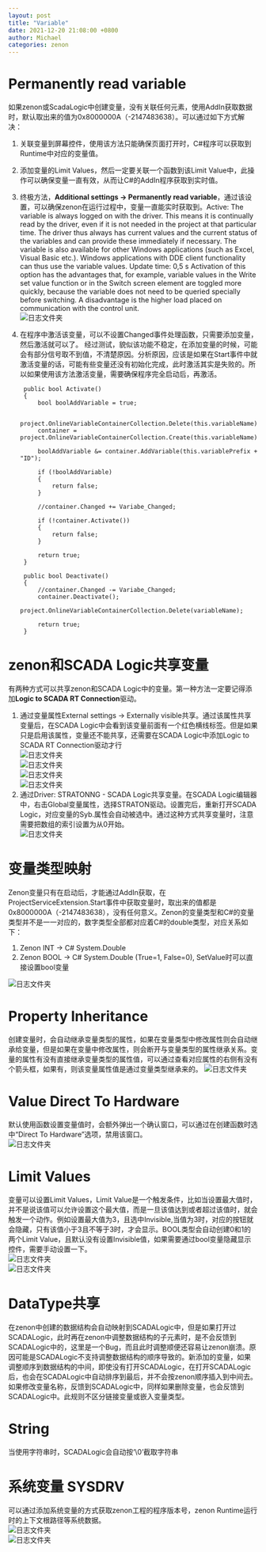```yaml
---
layout: post
title: "Variable"
date: 2021-12-20 21:08:00 +0800
author: Michael
categories: zenon
---
```


# Permanently read variable
如果zenon或ScadaLogic中创建变量，没有关联任何元素，使用AddIn获取数据时，默认取出来的值为0x8000000A（-2147483638）。可以通过如下方式解决：  

1. 关联变量到屏幕控件，使用该方法只能确保页面打开时，C#程序可以获取到Runtime中对应的变量值。
2. 添加变量的Limit Values，然后一定要关联一个函数到该Limit Value中，此操作可以确保变量一直有效，从而让C#的AddIn程序获取到实时值。
3. 终极方法，**Additional settings -> Permanently read variable**，通过该设置，可以确保zenon在运行过程中，变量一直能实时获取到。Active: The variable is always logged on with the driver. This means it is continually read by the driver, even if it is not needed in the project at that particular time. The driver thus always has current values and the current status of the variables and can provide these immediately if necessary. The variable is also available for other Windows applications (such as Excel, Visual Basic etc.). Windows applications with DDE client functionality can thus use the variable values. 
Update time: 0,5 s 
Activation of this option has the advantages that, for example, variable values in the Write set value function or in the Switch screen element are toggled more quickly, because the variable does not need to be queried specially before switching. A disadvantage is the higher load placed on communication with the control unit.  
![日志文件夹](/assets/zenon/VariablePermanently.png) 
4. 在程序中激活该变量，可以不设置Changed事件处理函数，只需要添加变量，然后激活就可以了。 经过测试，貌似该功能不稳定，在添加变量的时候，可能会有部分信号取不到值，不清楚原因。分析原因，应该是如果在Start事件中就激活变量的话，可能有些变量还没有初始化完成，此时激活其实是失败的。所以如果使用该方法激活变量，需要确保程序完全启动后，再激活。
 
	    public bool Activate()
	    {
	        bool boolAddVariable = true;
	
	        project.OnlineVariableContainerCollection.Delete(this.variableName);
	        container = project.OnlineVariableContainerCollection.Create(this.variableName);
	        
	        boolAddVariable &= container.AddVariable(this.variablePrefix + "ID");
	
	        if (!boolAddVariable)
	        {
	            return false;
	        }
	
	        //container.Changed += Variabe_Changed;
	
	        if (!container.Activate())
	        {
	            return false;
	        }
	
	        return true;
		}
		
	    public bool Deactivate()
	    {
	        //container.Changed -= Variabe_Changed;
	        container.Deactivate();
	        project.OnlineVariableContainerCollection.Delete(variableName);
	
	        return true;
	    }

# zenon和SCADA Logic共享变量
有两种方式可以共享zenon和SCADA Logic中的变量。第一种方法一定要记得添加**Logic to SCADA RT Connection**驱动。  
1. 通过变量属性External settings -> Externally visible共享。通过该属性共享变量后，在SCADA Logic中会看到该变量前面有一个红色横线标签。但是如果只是启用该属性，变量还不能共享，还需要在SCADA Logic中添加Logic to SCADA RT Connection驱动才行  
![日志文件夹](/assets/zenon/VariableExternallyVisible.png)  
![日志文件夹](/assets/zenon/VariableExternallyVisibleInScadaLogic.png)  
![日志文件夹](/assets/zenon/LogicToSCADARTConnection.png)  
![日志文件夹](/assets/zenon/IODriversLogicToSCADARTConnection.png)  
2. 通过Driver: STRATONNG - SCADA Logic共享变量。在SCADA Logic编辑器中，右击Global变量属性，选择STRATON驱动。设置完后，重新打开SCADA Logic，对应变量的Syb.属性会自动被选中。通过这种方式共享变量时，注意需要把数组的索引设置为从0开始。  
![日志文件夹](/assets/zenon/ScadaLogicVariableProperty.png)   

# 变量类型映射
Zenon变量只有在启动后，才能通过AddIn获取，在ProjectServiceExtension.Start事件中获取变量时，取出来的值都是0x8000000A（-2147483638），没有任何意义。Zenon的变量类型和C#的变量类型并不是一一对应的，数字类型全部都对应着C#的double类型，对应关系如下：
1. Zenon INT -> C# System.Double
2. Zenon BOOL -> C# System.Double (True=1, False=0), SetValue时可以直接设置bool变量

![日志文件夹](/assets/zenon/ZenonCSharpDataType.png)  

# Property Inheritance
创建变量时，会自动继承变量类型的属性，如果在变量类型中修改属性则会自动继承给变量，但是如果在变量中修改属性，则会断开与变量类型的属性继承关系。变量的属性有没有直接继承变量类型的属性值，可以通过查看对应属性的右侧有没有个箭头框，如果有，则该变量属性值是通过变量类型继承来的。
![日志文件夹](/assets/zenon/referenceproperty.png)   

# Value Direct To Hardware
默认使用函数设置变量值时，会额外弹出一个确认窗口，可以通过在创建函数时选中“Direct To Hardware”选项，禁用该窗口。  
![日志文件夹](/assets/zenon/ValueDirectToHardware.png)  

# Limit Values
变量可以设置Limit Values，Limit Value是一个触发条件，比如当设置最大值时，并不是说该值可以允许设置这个最大值，而是一旦该值达到或者超过该值时，就会触发一个动作。例如设置最大值为3，且选中Invisible,当值为3时，对应的按钮就会隐藏，只有该值小于3且不等于3时，才会显示。BOOL类型会自动创建0和1的两个Limit Value，且默认没有设置Invisible值，如果需要通过bool变量隐藏显示控件，需要手动设置一下。  
![日志文件夹](/assets/zenon/LimitValue.png)  
![日志文件夹](/assets/zenon/ButtonVisibility.png)  

# DataType共享
在zenon中创建的数据结构会自动映射到SCADALogic中，但是如果打开过SCADALogic，此时再在zenon中调整数据结构的子元素时，是不会反馈到SCADALogic中的，这里是一个Bug，而且此时调整顺便还容易让zenon崩溃。原因可能是SCADALogic不支持调整数据结构的顺序导致的。新添加的变量，如果调整顺序到数据结构的中间，即使没有打开SCADALogic，在打开SCADALogic后，也会在SCADALogic中自动排序到最后，并不会按zenon顺序插入到中间去。如果修改变量名称，反馈到SCADALogic中，同样如果删除变量，也会反馈到SCADALogic中。此规则不区分链接变量或嵌入变量类型。

# String
当使用字符串时，SCADALogic会自动按‘\0’截取字符串

# 系统变量 SYSDRV
可以通过添加系统变量的方式获取zenon工程的程序版本号，zenon Runtime运行时的上下文根路径等系统数据。  
![日志文件夹](/assets/zenon/SystemVariable.png)  
![日志文件夹](/assets/zenon/SystemVariableProjectVersion.png)  